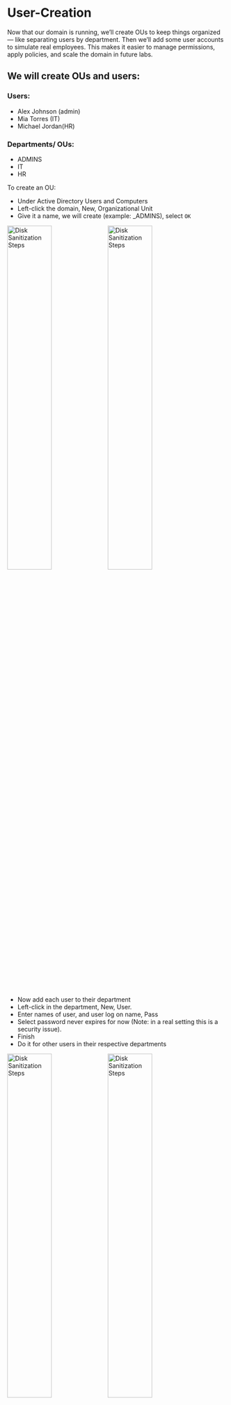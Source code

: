 # User-Creation

Now that our domain is running, we’ll create OUs to keep things organized — like separating users by department. Then we’ll add some user accounts to simulate real employees. This makes it easier to manage permissions, apply policies, and scale the domain in future labs.

## We will create OUs and users:

### Users:
- Alex Johnson (admin)
- Mia Torres (IT)
- Michael Jordan(HR)

### Departments/ OUs:
- ADMINS
- IT
- HR



To create an OU:
- Under Active Directory Users and Computers
- Left-click the domain, New, Organizational Unit
- Give it a name, we will create (example: _ADMINS), select `OK`

<img src="https://github.com/user-attachments/assets/efe6a79c-d55e-424c-8ec6-2e36468afa98" height="45%" width="45%" alt="Disk Sanitization Steps"/>
<img src="https://github.com/user-attachments/assets/cc44521e-1152-4783-ae5a-1fb009f9ed86" height="45%" width="45%" alt="Disk Sanitization Steps"/>


- Now add each user to their department
- Left-click in the department, New, User.
- Enter names of user, and user log on name, Pass
- Select password never expires for now (Note: in a real setting this is a security issue).
- Finish
- Do it for other users in their respective departments
<img src="https://github.com/user-attachments/assets/3af69808-3227-436c-ab3b-79b20a83d779" height="45%" width="45%" alt="Disk Sanitization Steps"/>
<img src="https://github.com/user-attachments/assets/18c60d23-0c34-4330-ad7f-1d0a8c3c2e0f" height="45%" width="45%" alt="Disk Sanitization Steps"/>

### Since User(Alex Johnson) is an Admin, he will need admin privileges:
- Double Click Alex Johnson.
- Select MemberOf.
- Add.
- type `Domain admins`, then Check_names on the right.
- Select OK
- Apply, then Ok again.

<img src="https://github.com/user-attachments/assets/4a53a0a2-97b8-4ce9-a020-9a3c5e2287eb" height="45%" width="45%" alt="Disk Sanitization Steps"/>

***NOW THAT WE HAVE SOME USERS, WE CAN LOGIN ON THE CLIENT AS ANY OF THE USERS.***


Remember, since you are part of the domain, login starts with ***domain\User***
In our case, tech.lab\anyUser (Alex, Mia, or Michael).

==========================================================
